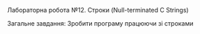 Лабораторна робота №12. Строки (Null-terminated C Strings)

Загальне завдання: Зробити програму працюючи зі строками
